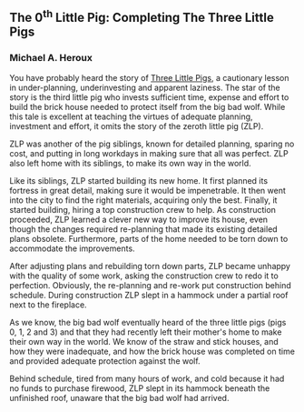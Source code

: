 ## The 0<sup>th</sup> Little Pig: Completing The Three Little Pigs 
### Michael A. Heroux

You have probably heard the story of [Three Little Pigs](https://en.wikipedia.org/wiki/The_Three_Little_Pigs), a cautionary lesson in under-planning, underinvesting and apparent laziness.  The star of the story is the third little pig who invests sufficient time, expense and effort to build the brick house needed to protect itself from the big bad wolf.  While this tale is excellent at teaching the virtues of adequate planning, investment and effort, it omits the story of the zeroth little pig (ZLP).

ZLP was another of the pig siblings, known for detailed planning, sparing no cost, and putting in long workdays in making sure that all was perfect.  ZLP also left home with its siblings, to make its own way in the world.  

Like its siblings, ZLP started building its new home.  It first planned its fortress in great detail, making sure it would be impenetrable. It then went into the city to find the right materials, acquiring only the best.  Finally, it started building, hiring a top construction crew to help.  As construction proceeded, ZLP learned a clever new way to improve its house, even though the changes required re-planning that made its existing detailed plans obsolete.  Furthermore, parts of the home needed to be torn down to accommodate the improvements.  

After adjusting plans and rebuilding torn down parts, ZLP became unhappy with the quality of some work, asking the construction crew to redo it to perfection.  Obviously, the re-planning and re-work put construction behind schedule.  During construction ZLP slept in a hammock under a partial roof next to the fireplace.

As we know, the big bad wolf eventually heard of the three little pigs (pigs 0, 1, 2 and 3) and that they had recently left their mother's home to make their own way in the world.  We know of the straw and stick houses, and how they were inadequate, and how the brick house was completed on time and provided adequate protection against the wolf. 

Behind schedule, tired from many hours of work, and cold because it had no funds to purchase firewood, ZLP slept in its hammock beneath the unfinished roof, unaware that the big bad wolf had arrived.
